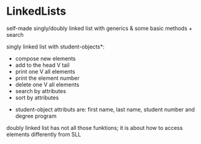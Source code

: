 # LinkedLists
self-made singly/doubly linked list with generics &amp; some basic methods + search

singly linked list with student-objects*: 
  - compose new elements
  - add to the head V tail
  - print one V all elements
  - print the element number
  - delete one V all elements
  - search by attributes
  - sort by attributes
* student-object attributs are: first name, last name, student number and degree program

doubly linked list has not all those funktions; it is about how to access elements differently from SLL
